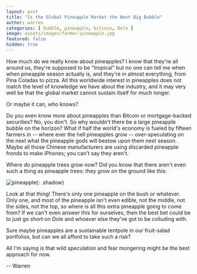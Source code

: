 ```yaml
---
layout: post
title: "Is the Global Pineapple Market the Next Big Bubble"
author: warren
categories: [ bubble, pineapple, bitcoin, Dole ]
image: assets/images/farmer-pineapple.jpg
featured: false
hidden: true
---
```


How much do we really know about pineapples? I know that they're all around us, they're supposed to be "tropical" but no one can tell me when when pineapple season actually is, and they're in almost everything, from Pina Coladas to pizza. All this worldwide interest in pineapples does not match the level of knowledge we have about the industry, and it may very well be that the global market cannot sustain itself for much longer.

Or maybe it can, who knows?

Do you even know more about pineapples than Bitcoin or mortgage-backed securities? No, you don't. So why wouldn't there be a large pineapple bubble on the horizon? What if half the world's economy is fueled by fifteen farmers in -- where ever the hell pineapples grow -- over-speculating on the next what the pineapple gods will bestow upon them next season. Maybe all those Chinese manufacturers are using discarded pineapple fronds to make iPhones; you can't say they aren't.

Where _do_ pineapple trees grow now? Did you know that there aren't even such a thing as pineapple trees: they grow on the ground like this:

![pineapple]({{site.baseurl}}/assets/images/pineapple-plant.jpg){: .shadow}

Look at that thing! There's only one pineapple on the bush or whatever. Only one, and most of the pineapple isn't even edible, not the middle, not the sides, not the top, so where is all this extra pineapple going to come from? If we can't even answer this for ourselves, then the best bet could be to just go short on Dole and whoever else they've got to be colluding with.

Sure maybe pineapples are a sustainable tentpole in our fruit-salad portfolios, but can we all afford to take such a risk?

All I'm saying is that wild speculation and fear mongering might be the best approach for now.

-- Warren